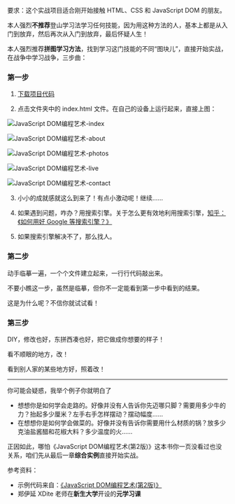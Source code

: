 要求：这个实战项目适合刚开始接触 HTML、CSS 和 JavaScript DOM 的朋友。

本人强烈**不推荐**登山学习法学习任何技能，因为用这种方法的人，基本上都是从入门到放弃，然后再次从入门到放弃，最后怀疑人生！

本人强烈推荐**拼图学习方法**，找到学习这门技能的不同“图块儿”，直接开始实战，在战争中学习战争，三步曲：

### 第一步

1. [下载项目代码](https://github.com/iamsongpeng/JavaScriptDOM)

2. 点击文件夹中的 index.html 文件。在自己的设备上运行起来，直接上图：

![JavaScript DOM编程艺术-index](http://odhng6tv1.bkt.clouddn.com/JavaScript%20DOM%E7%BC%96%E7%A8%8B%E8%89%BA%E6%9C%AF-index.PNG)

![JavaScript DOM编程艺术-about](http://odhng6tv1.bkt.clouddn.com/JavaScript%20DOM%E7%BC%96%E7%A8%8B%E8%89%BA%E6%9C%AF-about.PNG)

![JavaScript DOM编程艺术-photos](http://odhng6tv1.bkt.clouddn.com/JavaScript%20DOM%E7%BC%96%E7%A8%8B%E8%89%BA%E6%9C%AF-photos.PNG)

![JavaScript DOM编程艺术-live](http://odhng6tv1.bkt.clouddn.com/JavaScript%20DOM%E7%BC%96%E7%A8%8B%E8%89%BA%E6%9C%AF-live.PNG)

![JavaScript DOM编程艺术-contact](http://odhng6tv1.bkt.clouddn.com/JavaScript%20DOM%E7%BC%96%E7%A8%8B%E8%89%BA%E6%9C%AF-contact.PNG)

3. 小小的成就感就这么到来了！有点小激动呢！继续......

4. 如果遇到问题，咋办？用搜索引擎。关于怎么更有效地利用搜索引擎，[知乎：《如何用好 Google 等搜索引擎？》](https://www.zhihu.com/question/20161362)

5. 如果搜索引擎解决不了，那么找人。

### 第二步

动手临摹一遍，一个个文件建立起来，一行行代码敲出来。

不要小瞧这一步，虽然是临摹，但你不一定能看到第一步中看到的结果。

这是为什么呢？不信你就试试看！

### 第三步

DIY，修改也好，东拼西凑也好，把它做成你想要的样子！

看不顺眼的地方，改！

看到别人家的某些地方好，照着改！

---

你可能会疑惑，我举个例子你就明白了

* 想想你是如何学会走路的。好像并没有人告诉你先迈哪只脚？需要用多少牛的力？抬起多少厘米？左手右手怎样摆动？摆动幅度......
* 在想想你是如何学会做菜的。好像并没有告诉你需要用什么材质的锅？放多少克油盐酱醋和花椒大料？多少温度的火......

正因如此，哪怕《JavaScript DOM编程艺术(第2版)》这本书你一页没看过也没关系，咱们先从最后一章**综合实例**直接开始实战。

参考资料：

* 示例代码来自：[《JavaScript DOM编程艺术(第2版)》](https://www.amazon.cn/gp/product/B004VJM5KE/ref=as_li_qf_sp_asin_tl?ie=UTF8&camp=536&creative=3200&creativeASIN=B004VJM5KE&linkCode=as2&tag=xiaotongall08-23)
* 郑伊延 XDite 老师在**新生大学**开设的**元学习课**
